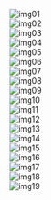 ![img01](imgs/01.png)<br>
![img02](imgs/02.png)<br>
![img03](imgs/03.png)<br>
![img04](imgs/04.png)<br>
![img05](imgs/05.png)<br>
![img06](imgs/06.png)<br>
![img07](imgs/07.png)<br>
![img08](imgs/08.png)<br>
![img09](imgs/09.png)<br>
![img10](imgs/10.png)<br>
![img11](imgs/11.png)<br>
![img12](imgs/12.png)<br>
![img13](imgs/13.png)<br>
![img14](imgs/14.png)<br>
![img15](imgs/15.png)<br>
![img16](imgs/16.png)<br>
![img17](imgs/17.png)<br>
![img18](imgs/18.png)<br>
![img19](imgs/19.png)